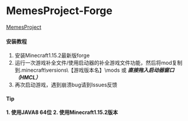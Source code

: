 # MemesProject-Forge 
[MemesProject](https://gitee.com/tex-true-studio/MemesProject-Forge/blob/master/src/main/resources/logo.png)

#### 安装教程

1.  安装Minecraft1.15.2最新版forge
2.  运行一次游戏补全文件/使用启动器的补全游戏文件功能，然后将mod复制到.minecraft\versions\【游戏版本名】\mods 或 **_直接拖入启动器窗口（HMCL）_** 
3.  再次启动游戏，遇到崩溃bug请到Issues反馈

#### Tip

**1.  使用JAVA8 64位**
**2.  使用Minecraft1.15.2版本**

